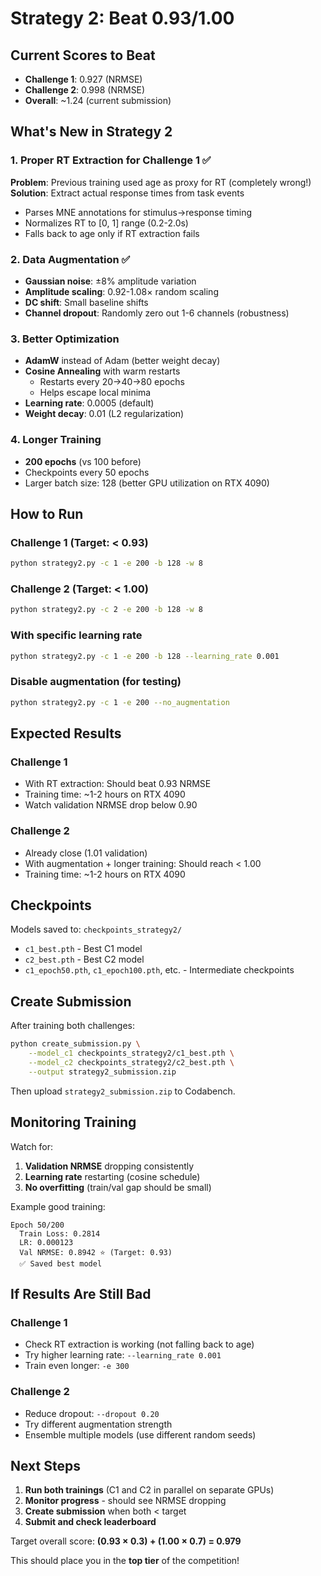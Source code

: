 # Strategy 2: Beat 0.93/1.00

## Current Scores to Beat
- **Challenge 1**: 0.927 (NRMSE)
- **Challenge 2**: 0.998 (NRMSE)
- **Overall**: ~1.24 (current submission)

## What's New in Strategy 2

### 1. Proper RT Extraction for Challenge 1 ✅
**Problem**: Previous training used age as proxy for RT (completely wrong!)
**Solution**: Extract actual response times from task events
- Parses MNE annotations for stimulus→response timing
- Normalizes RT to [0, 1] range (0.2-2.0s)
- Falls back to age only if RT extraction fails

### 2. Data Augmentation ✅
- **Gaussian noise**: ±8% amplitude variation
- **Amplitude scaling**: 0.92-1.08× random scaling
- **DC shift**: Small baseline shifts
- **Channel dropout**: Randomly zero out 1-6 channels (robustness)

### 3. Better Optimization
- **AdamW** instead of Adam (better weight decay)
- **Cosine Annealing** with warm restarts
  - Restarts every 20→40→80 epochs
  - Helps escape local minima
- **Learning rate**: 0.0005 (default)
- **Weight decay**: 0.01 (L2 regularization)

### 4. Longer Training
- **200 epochs** (vs 100 before)
- Checkpoints every 50 epochs
- Larger batch size: 128 (better GPU utilization on RTX 4090)

## How to Run

### Challenge 1 (Target: < 0.93)
```bash
python strategy2.py -c 1 -e 200 -b 128 -w 8
```

### Challenge 2 (Target: < 1.00)
```bash
python strategy2.py -c 2 -e 200 -b 128 -w 8
```

### With specific learning rate
```bash
python strategy2.py -c 1 -e 200 -b 128 --learning_rate 0.001
```

### Disable augmentation (for testing)
```bash
python strategy2.py -c 1 -e 200 --no_augmentation
```

## Expected Results

### Challenge 1
- With RT extraction: Should beat 0.93 NRMSE
- Training time: ~1-2 hours on RTX 4090
- Watch validation NRMSE drop below 0.90

### Challenge 2
- Already close (1.01 validation)
- With augmentation + longer training: Should reach < 1.00
- Training time: ~1-2 hours on RTX 4090

## Checkpoints

Models saved to: `checkpoints_strategy2/`
- `c1_best.pth` - Best C1 model
- `c2_best.pth` - Best C2 model
- `c1_epoch50.pth`, `c1_epoch100.pth`, etc. - Intermediate checkpoints

## Create Submission

After training both challenges:

```bash
python create_submission.py \
    --model_c1 checkpoints_strategy2/c1_best.pth \
    --model_c2 checkpoints_strategy2/c2_best.pth \
    --output strategy2_submission.zip
```

Then upload `strategy2_submission.zip` to Codabench.

## Monitoring Training

Watch for:
1. **Validation NRMSE** dropping consistently
2. **Learning rate** restarting (cosine schedule)
3. **No overfitting** (train/val gap should be small)

Example good training:
```
Epoch 50/200
  Train Loss: 0.2814
  LR: 0.000123
  Val NRMSE: 0.8942 ⭐ (Target: 0.93)
  ✅ Saved best model
```

## If Results Are Still Bad

### Challenge 1
- Check RT extraction is working (not falling back to age)
- Try higher learning rate: `--learning_rate 0.001`
- Train even longer: `-e 300`

### Challenge 2
- Reduce dropout: `--dropout 0.20`
- Try different augmentation strength
- Ensemble multiple models (use different random seeds)

## Next Steps

1. **Run both trainings** (C1 and C2 in parallel on separate GPUs)
2. **Monitor progress** - should see NRMSE dropping
3. **Create submission** when both < target
4. **Submit and check leaderboard**

Target overall score: **(0.93 × 0.3) + (1.00 × 0.7) = 0.979**

This should place you in the **top tier** of the competition!
